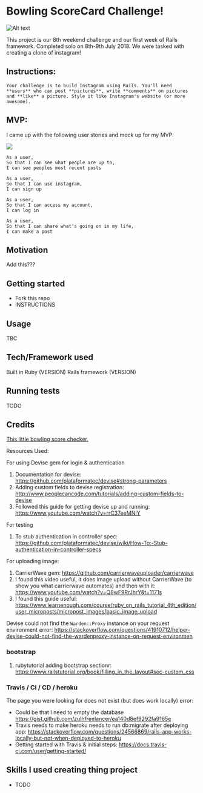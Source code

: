 Bowling ScoreCard Challenge!
==================

 ![Alt text](https://media.giphy.com/media/uo6rcjwHSAFsQ/giphy-downsized.gif)

This project is our 8th weekend challenge and our first week of Rails framework. Completed solo on 8th-9th July 2018. We were tasked with creating a clone of instagram!

## Instructions:  
```
Your challenge is to build Instagram using Rails. You'll need **users** who can post **pictures**, write **comments** on pictures and **like** a picture. Style it like Instagram's website (or more awesome).
```

## MVP:

I came up with the following user stories and mock up for my MVP:

<img src="./mvp_user_flow_screenshot.40.30.png" />

```
As a user,
So that I can see what people are up to,
I can see peoples most recent posts
```
```
As a user,
So that I can use instagram,
I can sign up
```
```
As a user,
So that I can access my account,
I can log in
```
```
As a user,
So that I can share what's going on in my life,
I can make a post
```

## Motivation

Add this???

## Getting started

* Fork this repo
* INSTRUCTIONS

## Usage

TBC

## Tech/Framework used

Built in Ruby (VERSION)
Rails framework (VERSION)

## Running tests

TODO

## Credits

[This little bowling score checker.](http://www.bowlinggenius.com/)<br />


Resources Used:

For using Devise gem for login & authentication
1. Documentation for devise: https://github.com/plataformatec/devise#strong-parameters
2. Adding custom fields to devise registration: http://www.peoplecancode.com/tutorials/adding-custom-fields-to-devise
3. Followed this guide for getting devise up and running: https://www.youtube.com/watch?v=rrC37eeMNIY

For testing
1. To stub authentication in controller spec:
https://github.com/plataformatec/devise/wiki/How-To:-Stub-authentication-in-controller-specs

For uploading image:
1. CarrierWave gem: https://github.com/carrierwaveuploader/carrierwave
2. I found this video useful, it does image upload without CarrierWave (to show you what carrierwave
  automates) and then with it: https://www.youtube.com/watch?v=Q8wF9RrJhrY&t=1171s
3. I found this guide useful: https://www.learnenough.com/course/ruby_on_rails_tutorial_4th_edition/user_microposts/micropost_images/basic_image_upload

Devise could not find the `Warden::Proxy` instance on your request environment error:
https://stackoverflow.com/questions/41910712/helper-devise-could-not-find-the-wardenproxy-instance-on-request-environmen

### bootstrap
1. rubytutorial adding bootstrap sectionr: https://www.railstutorial.org/book/filling_in_the_layout#sec-custom_css
### Travis / CI / CD / heroku
The page you were looking for does not exist (but does work locally) error:
  * Could be that I need to empty the database https://gist.github.com/zulhfreelancer/ea140d8ef9292fa9165e
  * Travis needs to make heroku needs to run db:migrate after deploying app: https://stackoverflow.com/questions/24566869/rails-app-works-locally-but-not-when-deployed-to-heroku
  * Getting started with Travis & initial steps: https://docs.travis-ci.com/user/getting-started/

## Skills I used creating thing project

* TODO
